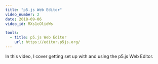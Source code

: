 ```yaml
---
title: "p5.js Web Editor"
video_number: 2
date: 2018-09-06
video_id: MXs1cOlidWs

tools:
  - title: p5.js Web Editor
    url: https://editor.p5js.org/
---
```


In this video, I cover getting set up with and using the p5.js Web Editor.
